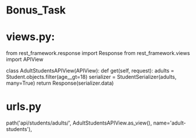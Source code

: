 # Bonus_Task

# views.py:
from rest_framework.response import Response
from rest_framework.views import APIView

class AdultStudentsAPIView(APIView):
    def get(self, request):
        adults = Student.objects.filter(age__gt=18)
        serializer = StudentSerializer(adults, many=True)
        return Response(serializer.data)

# urls.py
path('api/students/adults/', AdultStudentsAPIView.as_view(), name='adult-students'),
